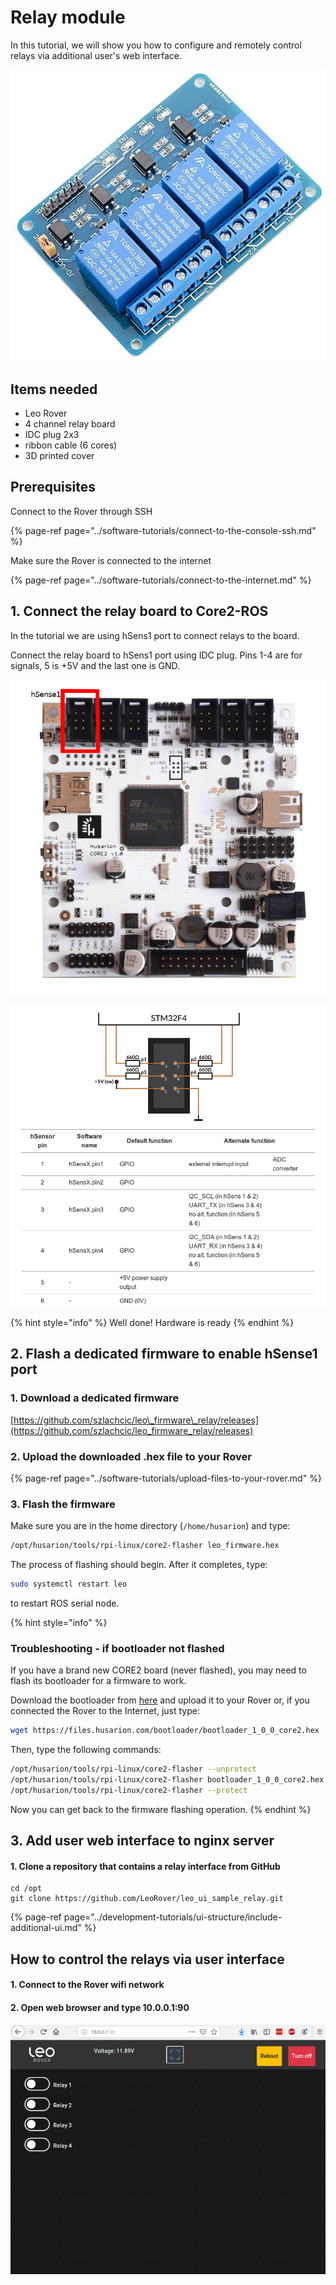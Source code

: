 # Relay module

In this tutorial, we will show you how to configure and remotely control relays via additional user's web interface.

![Relay board ](../.gitbook/assets/20f89e2c6f6df9d5aecdb9c46b559d5478fdd8e2.jpg)

## Items needed

* Leo Rover
* 4 channel relay board 
* IDC plug 2x3
* ribbon cable \(6 cores\)
* 3D printed cover

## Prerequisites

Connect to the Rover through SSH

{% page-ref page="../software-tutorials/connect-to-the-console-ssh.md" %}

Make sure the Rover is connected to the internet

{% page-ref page="../software-tutorials/connect-to-the-internet.md" %}

## 1. Connect the relay board to Core2-ROS

In the tutorial we are using hSens1 port to connect relays to the board.

Connect the relay board to hSens1 port using IDC plug. Pins 1-4 are for signals, 5 is +5V and the last one is GND.

![](../.gitbook/assets/core2_top_small%20%281%29.jpg)

![](../.gitbook/assets/zrzut-ekranu-z-2019-08-08-10-54-15.png)



{% hint style="info" %}
Well done! Hardware is ready
{% endhint %}

## 2. Flash a dedicated firmware to enable hSense1 port

### 1. Download a dedicated firmware

[https://github.com/szlachcic/leo\_firmware\_relay/releases](https://github.com/szlachcic/leo_firmware_relay/releases)

### 2. Upload the downloaded .hex file to your Rover

{% page-ref page="../software-tutorials/upload-files-to-your-rover.md" %}

### 3. Flash the firmware

Make sure you are in the home directory \(`/home/husarion`\) and type:

```bash
/opt/husarion/tools/rpi-linux/core2-flasher leo_firmware.hex
```

The process of flashing should begin. After it completes, type:

```bash
sudo systemctl restart leo
```

to restart ROS serial node.

{% hint style="info" %}
### Troubleshooting - if bootloader not flashed

If you have a brand new CORE2 board \(never flashed\), you may need to flash its bootloader for a firmware to work.

Download the bootloader from [here](https://files.husarion.com/bootloader/bootloader_1_0_0_core2.hex) and upload it to your Rover or, if you connected the Rover to the Internet, just type:

```bash
wget https://files.husarion.com/bootloader/bootloader_1_0_0_core2.hex
```

Then, type the following commands:

```bash
/opt/husarion/tools/rpi-linux/core2-flasher --unprotect
/opt/husarion/tools/rpi-linux/core2-flasher bootloader_1_0_0_core2.hex
/opt/husarion/tools/rpi-linux/core2-flasher --protect
```

Now you can get back to the firmware flashing operation.
{% endhint %}

## 3. Add user web interface to nginx server

#### 1. Clone a repository that contains a relay interface from GitHub

```text
cd /opt
git clone https://github.com/LeoRover/leo_ui_sample_relay.git
```

{% page-ref page="../development-tutorials/ui-structure/include-additional-ui.md" %}

## How to control the relays via user interface

#### 1. Connect to the Rover wifi network

#### 2. Open web browser and type 10.0.0.1:90

![](../.gitbook/assets/zrzut-ekranu-z-2019-08-08-14-27-31.png)

